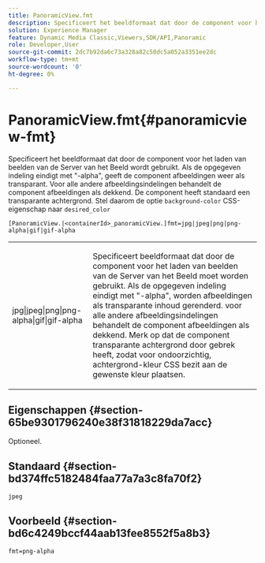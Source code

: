 ```yaml
---
title: PanoramicView.fmt
description: Specificeert het beeldformaat dat door de component voor het laden van beelden van de Server van het Beeld wordt gebruikt.
solution: Experience Manager
feature: Dynamic Media Classic,Viewers,SDK/API,Panoramic
role: Developer,User
source-git-commit: 2dc7b92da6c73a328a82c50dc5a052a3351ee2dc
workflow-type: tm+mt
source-wordcount: '0'
ht-degree: 0%

---
```


# PanoramicView.fmt{#panoramicview-fmt}

Specificeert het beeldformaat dat door de component voor het laden van beelden van de Server van het Beeld wordt gebruikt. Als de opgegeven indeling eindigt met &quot;-alpha&quot;, geeft de component afbeeldingen weer als transparant. Voor alle andere afbeeldingsindelingen behandelt de component afbeeldingen als dekkend. De component heeft standaard een transparante achtergrond. Stel daarom de optie `background-color` CSS-eigenschap naar `desired_color`

`[PanoramicView.|<containerId>_panoramicView.]fmt=jpg|jpeg|png|png-alpha|gif|gif-alpha`

<table id="table_AE7AAFA9B4374E31B51D06511EB96401"> 
 <tbody> 
  <tr> 
   <td colname="col1"> <p> <span class="codeph"> jpg|jpeg|png|png-alpha|gif|gif-alpha </span> </p> </td> 
   <td colname="col2"> <p> Specificeert beeldformaat dat door de component voor het laden van beelden van de Server van het Beeld moet worden gebruikt. Als de opgegeven indeling eindigt met "-alpha", worden afbeeldingen als transparante inhoud gerenderd. voor alle andere afbeeldingsindelingen behandelt de component afbeeldingen als dekkend. Merk op dat de component transparante achtergrond door gebrek heeft, zodat voor ondoorzichtig, achtergrond-kleur CSS bezit aan de gewenste kleur plaatsen. </p> </td> 
  </tr> 
 </tbody> 
</table>

## Eigenschappen {#section-65be9301796240e38f31818229da7acc}

Optioneel.

## Standaard {#section-bd374ffc5182484faa77a7a3c8fa70f2}

`jpeg`

## Voorbeeld {#section-bd6c4249bccf44aab13fee8552f5a8b3}

`fmt=png-alpha`
